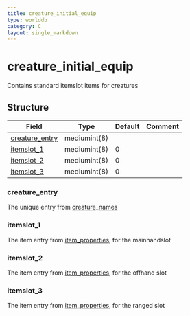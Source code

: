 ```yaml
---
title: creature_initial_equip
type: worlddb
category: C
layout: single_markdown
---
```


# creature_initial_equip
Contains standard itemslot items for creatures

## Structure

Field                                                                                              | Type         | Default | Comment
-------------------------------------------------------------------------------------------------- | ------------ | ------- | -------
[creature_entry](#creature_entry) | mediumint(8) |         |        
[itemslot_1](#itemslot_1)         | mediumint(8) | 0       |        
[itemslot_2](#itemslot_2)         | mediumint(8) | 0       |        
[itemslot_3](#itemslot_3)         | mediumint(8) | 0       |        

### creature_entry

The unique entry from [creature_names](http://www.ascemu.org/wiki/index.php?title=Creature_names&action=edit&redlink=1 "Creature names (page does not exist)")

### itemslot_1

The item entry from [item_properties](/Wiki/database/world/item_properties/ "Item properties"), for the mainhandslot

### itemslot_2

The item entry from [item_properties](/Wiki/database/world/item_properties/ "Item properties"), for the offhand slot

### itemslot_3

The item entry from [item_properties](/Wiki/database/world/item_properties/ "Item properties"), for the ranged slot
